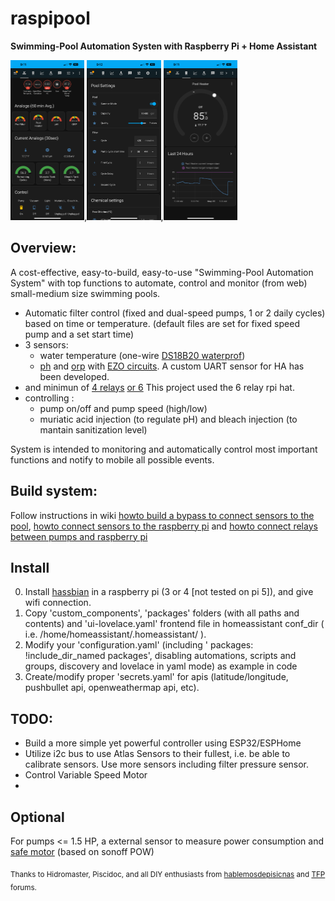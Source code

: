 # raspipool
**Swimming-Pool Automation Systen with Raspberry Pi + Home Assistant**

<img src="help/media/Overview_Main.png" height="256">,<img src="help/media/Settings.png" height="256">,<img src="help/media/Heater.png" height="256">

## Overview:

 A cost-effective, easy-to-build, easy-to-use "Swimming-Pool Automation System" with top functions to automate, control and monitor (from web) small-medium size swimming pools.

- Automatic filter control (fixed and dual-speed pumps, 1 or 2 daily cycles) based on time or temperature. (default files are set for fixed speed pump and a set start time)
- 3 sensors:
  - water temperature (one-wire [DS18B20 waterprof](https://aliexpress.com/item/32968031204.html))
  - [ph](https://www.atlas-scientific.com/product_pages/circuits/ezo_ph.html) and [orp](https://www.atlas-scientific.com/product_pages/circuits/ezo_orp.html) with [EZO circuits](https://www.atlas-scientific.com/product_pages/components/ezo-carrier-board.html). A custom UART sensor for HA has been developed.
- and minimun of [4 relays](https://aliexpress.com/item/32961638909.html) [or 6](https://aliexpress.com/item/32997012084.html) This project used the 6 relay rpi hat.
- controlling :
  - pump on/off and pump speed (high/low)
  - muriatic acid injection (to regulate pH) and bleach injection (to mantain sanitization level)
 
 System is intended to monitoring and automatically control most important functions and notify to mobile all possible events.
 
 ## Build system:
 
 Follow instructions in wiki [howto build a bypass to connect sensors to the pool](https://github.com/segalion/raspipool/wiki/Bypass-for-sensors), [howto connect sensors to the raspberry pi](https://github.com/segalion/raspipool/wiki/Sensors-connection-(DS18B20,-and-EZO-pH-and-ORP)) and [howto connect relays between pumps and raspberry pi](https://github.com/segalion/raspipool/wiki/Connection-of-relays-for-pump-control)
 
 ## Install
 0. Install [hassbian](https://www.home-assistant.io/docs/installation/hassbian/installation/) in a raspberry pi (3 or 4 [not tested on pi 5]), and give wifi connection.
 1. Copy 'custom_components', 'packages' folders (with all paths and contents) and 'ui-lovelace.yaml' frontend file in homeassistant conf_dir ( i.e. /home/homeassistant/.homeassistant/ ).
 2. Modify your 'configuration.yaml' (including '  packages: !include_dir_named packages', disabling automations, scripts and groups, discovery and lovelace in yaml mode) as example in code
 3. Create/modify proper 'secrets.yaml' for apis (latitude/longitude, pushbullet api, openweathermap api, etc).
 
 
 ## TODO:
 - Build a more simple yet powerful controller using ESP32/ESPHome
 - Utilize i2c bus to use Atlas Sensors to their fullest, i.e. be able to calibrate sensors. Use more sensors including filter pressure sensor.
 - Control Variable Speed Motor
 - 
 
 ## Optional
 For pumps <= 1.5 HP, a external sensor to measure power consumption and [safe motor](https://en.wikipedia.org/wiki/Magnetic_starter) (based on sonoff POW)
 
 <sub>Thanks to Hidromaster, Piscidoc, and all DIY enthusiasts from [hablemosdepisicnas](http://www.hablemosdepiscinas.com/foro/viewtopic.php?f=11&t=3906) and [TFP](https://www.troublefreepool.com/threads/raspipool-pool-automation-system-with-raspberry-pi-home-assistant.188410/) forums.</sub>
